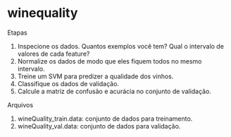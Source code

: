 # winequality

Etapas
1. Inspecione os dados. Quantos exemplos você tem? Qual o intervalo de valores de cada
feature?
2. Normalize os dados de modo que eles fiquem todos no mesmo intervalo.
3. Treine um SVM para predizer a qualidade dos vinhos.
4. Classifique os dados de validação.
5. Calcule a matriz de confusão e acurácia no conjunto de validação.


Arquivos
1. wineQuality_train.data: conjunto de dados para treinamento.
2. wineQuality_val.data: conjunto de dados para validação.
